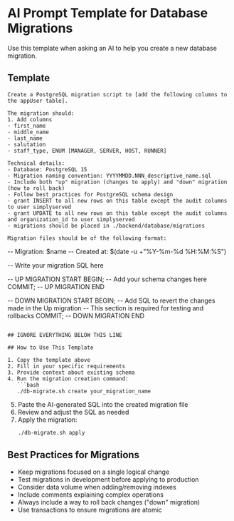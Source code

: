 # AI Prompt Template for Database Migrations

Use this template when asking an AI to help you create a new database migration.

## Template

```
Create a PostgreSQL migration script to [add the following columns to the appUser table].

The migration should:
1. Add columns
- first_name
- middle_name
- last_name
- salutation
- staff_type, ENUM [MANAGER, SERVER, HOST, RUNNER]

Technical details:
- Database: PostgreSQL 15
- Migration naming convention: YYYYMMDD.NNN_descriptive_name.sql
- Include both "up" migration (changes to apply) and "down" migration (how to roll back)
- Follow best practices for PostgreSQL schema design
- grant INSERT to all new rows on this table except the audit columns to user simplyserved
- grant UPDATE to all new rows on this table except the audit columns and organization_id to user simplyserved
- migrations should be placed in ./backend/database/migrations

Migration files should be of the following format:

```
-- Migration: $name
-- Created at: $(date -u +"%Y-%m-%d %H:%M:%S")

-- Write your migration SQL here

-- UP MIGRATION START
BEGIN;
-- Add your schema changes here
COMMIT;
-- UP MIGRATION END

-- DOWN MIGRATION START
BEGIN;
-- Add SQL to revert the changes made in the Up migration
-- This section is required for testing and rollbacks
COMMIT;
-- DOWN MIGRATION END

```

## IGNORE EVERYTHING BELOW THIS LINE

## How to Use This Template

1. Copy the template above
2. Fill in your specific requirements
3. Provide context about existing schema
4. Run the migration creation command:
   ```bash
   ./db-migrate.sh create your_migration_name
   ```
5. Paste the AI-generated SQL into the created migration file
6. Review and adjust the SQL as needed
7. Apply the migration:
   ```bash
   ./db-migrate.sh apply
   ```

## Best Practices for Migrations

- Keep migrations focused on a single logical change
- Test migrations in development before applying to production
- Consider data volume when adding/removing indexes
- Include comments explaining complex operations
- Always include a way to roll back changes ("down" migration)
- Use transactions to ensure migrations are atomic
